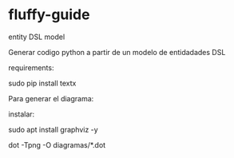 # fluffy-guide
 entity DSL model

 Generar codigo python a partir de un modelo de entidadades DSL

requirements:

sudo pip install textx

Para generar el diagrama:

instalar:

sudo apt install graphviz -y

dot -Tpng -O diagramas/*.dot
